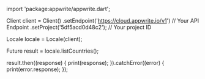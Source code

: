 import 'package:appwrite/appwrite.dart';

Client client = Client()
  .setEndpoint('https://cloud.appwrite.io/v1') // Your API Endpoint
  .setProject('5df5acd0d48c2'); // Your project ID

Locale locale = Locale(client);

Future result = locale.listCountries();

result.then((response) {
  print(response);
}).catchError((error) {
  print(error.response);
});

